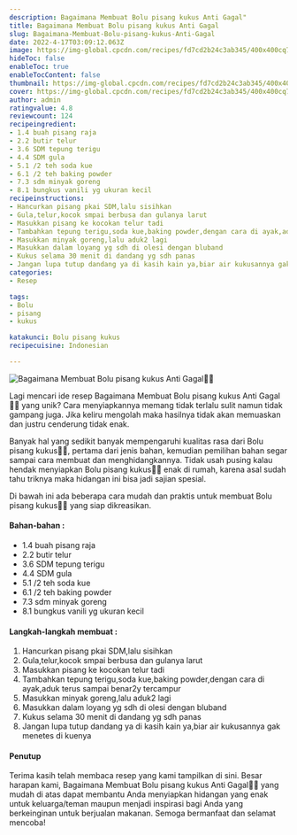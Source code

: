 ```yaml
---
description: Bagaimana Membuat Bolu pisang kukus Anti Gagal"
title: Bagaimana Membuat Bolu pisang kukus Anti Gagal
slug: Bagaimana-Membuat-Bolu-pisang-kukus-Anti-Gagal
date: 2022-4-17T03:09:12.063Z
image: https://img-global.cpcdn.com/recipes/fd7cd2b24c3ab345/400x400cq70/photo.jpg
hideToc: false
enableToc: true
enableTocContent: false
thumbnail: https://img-global.cpcdn.com/recipes/fd7cd2b24c3ab345/400x400cq70/photo.jpg
cover: https://img-global.cpcdn.com/recipes/fd7cd2b24c3ab345/400x400cq70/photo.jpg
author: admin
ratingvalue: 4.8
reviewcount: 124
recipeingredient:
- 1.4 buah pisang raja
- 2.2 butir telur
- 3.6 SDM tepung terigu
- 4.4 SDM gula
- 5.1 /2 teh soda kue
- 6.1 /2 teh baking powder
- 7.3 sdm minyak goreng
- 8.1 bungkus vanili yg ukuran kecil
recipeinstructions:
- Hancurkan pisang pkai SDM,lalu sisihkan
- Gula,telur,kocok smpai berbusa dan gulanya larut
- Masukkan pisang ke kocokan telur tadi
- Tambahkan tepung terigu,soda kue,baking powder,dengan cara di ayak,aduk terus sampai benar2y tercampur
- Masukkan minyak goreng,lalu aduk2 lagi
- Masukkan dalam loyang yg sdh di olesi dengan bluband
- Kukus selama 30 menit di dandang yg sdh panas
- Jangan lupa tutup dandang ya di kasih kain ya,biar air kukusannya gak menetes di kuenya
categories:
- Resep

tags:
- Bolu
- pisang
- kukus

katakunci: Bolu pisang kukus
recipecuisine: Indonesian

---
```


![Bagaimana Membuat Bolu pisang kukus Anti Gagal👩‍🍳](https://img-global.cpcdn.com/recipes/fd7cd2b24c3ab345/400x400cq70/photo.jpg)

Lagi mencari ide resep Bagaimana Membuat Bolu pisang kukus Anti Gagal👩‍🍳 yang unik? Cara menyiapkannya memang tidak terlalu sulit namun tidak gampang juga. Jika keliru mengolah maka hasilnya tidak akan memuaskan dan justru cenderung tidak enak.

Banyak hal yang sedikit banyak mempengaruhi kualitas rasa dari Bolu pisang kukus👩‍🍳, pertama dari jenis bahan, kemudian pemilihan bahan segar sampai cara membuat dan menghidangkannya. Tidak usah pusing kalau hendak menyiapkan Bolu pisang kukus👩‍🍳 enak di rumah, karena asal sudah tahu triknya maka hidangan ini bisa jadi sajian spesial.

Di bawah ini ada beberapa cara mudah dan praktis untuk membuat Bolu pisang kukus👩‍🍳 yang siap dikreasikan.

<!--inarticleads1-->

#### Bahan-bahan :

- 1.4 buah pisang raja
- 2.2 butir telur
- 3.6 SDM tepung terigu
- 4.4 SDM gula
- 5.1 /2 teh soda kue
- 6.1 /2 teh baking powder
- 7.3 sdm minyak goreng
- 8.1 bungkus vanili yg ukuran kecil

<!--inarticleads2-->

#### Langkah-langkah membuat :

1. Hancurkan pisang pkai SDM,lalu sisihkan
1. Gula,telur,kocok smpai berbusa dan gulanya larut
1. Masukkan pisang ke kocokan telur tadi
1. Tambahkan tepung terigu,soda kue,baking powder,dengan cara di ayak,aduk terus sampai benar2y tercampur
1. Masukkan minyak goreng,lalu aduk2 lagi
1. Masukkan dalam loyang yg sdh di olesi dengan bluband
1. Kukus selama 30 menit di dandang yg sdh panas
1. Jangan lupa tutup dandang ya di kasih kain ya,biar air kukusannya gak menetes di kuenya

#### Penutup

Terima kasih telah membaca resep yang kami tampilkan di sini. Besar harapan kami, Bagaimana Membuat Bolu pisang kukus Anti Gagal👩‍🍳 yang mudah di atas dapat membantu Anda menyiapkan hidangan yang enak untuk keluarga/teman maupun menjadi inspirasi bagi Anda yang berkeinginan untuk berjualan makanan. Semoga bermanfaat dan selamat mencoba!